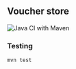 ## Voucher store

![Java CI with Maven](https://github.com/jkanclerz/pp5-voucher-store-12/workflows/Java%20CI%20with%20Maven/badge.svg)

### Testing


```bash
mvn test
```